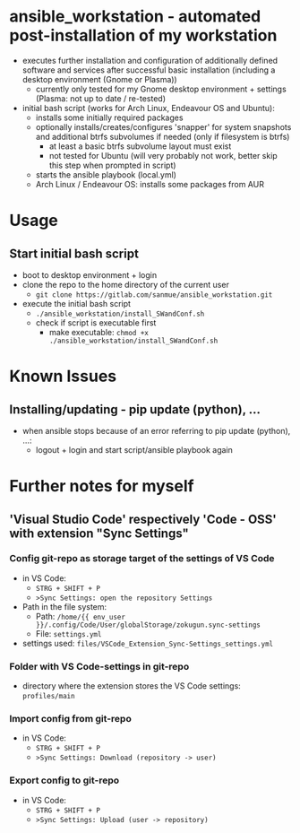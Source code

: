 # ansible_workstation - automated post-installation of my workstation
- executes further installation and configuration of additionally defined software and services after successful basic installation (including a desktop environment (Gnome or Plasma))
  - currently only tested for my Gnome desktop environment + settings (Plasma: not up to date / re-tested)
- initial bash script (works for Arch Linux, Endeavour OS and Ubuntu):
  - installs some initially required packages
  - optionally installs/creates/configures 'snapper' for system snapshots and additional btrfs subvolumes if needed (only if filesystem is btrfs)
    - at least a basic btrfs subvolume layout must exist
    - not tested for Ubuntu (will very probably not work, better skip this step when prompted in script)
  - starts the ansible playbook (local.yml)
  - Arch Linux / Endeavour OS: installs some packages from AUR

# Usage
## Start initial bash script
- boot to desktop environment + login
- clone the repo to the home directory of the current user
  - `git clone https://gitlab.com/sanmue/ansible_workstation.git`
- execute the initial bash script
  - `./ansible_workstation/install_SWandConf.sh`
  - check if script is executable first
    - make executable: `chmod +x ./ansible_workstation/install_SWandConf.sh`

# Known Issues
## Installing/updating - pip update (python), ...
- when ansible stops because of an error referring to pip update (python), ...:
  - logout + login and start script/ansible playbook again

# Further notes for myself
## 'Visual Studio Code' respectively 'Code - OSS' with extension "Sync Settings"
### Config git-repo as storage target of the settings of VS Code
- in VS Code:
  - `STRG + SHIFT + P`
  - `>Sync Settings: open the repository Settings`
- Path in the file system:
  - Path: `/home/{{ env_user }}/.config/Code/User/globalStorage/zokugun.sync-settings`
  - File: `settings.yml`
- settings used: `files/VSCode_Extension_Sync-Settings_settings.yml`
### Folder with VS Code-settings in git-repo
- directory where the extension stores the VS Code settings: `profiles/main`
### Import config from git-repo
- in VS Code:
  - `STRG + SHIFT + P`
  - `>Sync Settings: Download (repository -> user)`
### Export config to git-repo
- in VS Code:
  - `STRG + SHIFT + P`
  - `>Sync Settings: Upload (user -> repository)`
